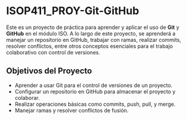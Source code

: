 # ISOP411_PROY-Git-GitHub

Este es un proyecto de práctica para aprender y aplicar el uso de **Git** y **GitHub** en el módulo ISO. A lo largo de este proyecto, se aprenderá a manejar un repositorio en GitHub, trabajar con ramas, realizar commits, resolver conflictos, entre otros conceptos esenciales para el trabajo colaborativo con control de versiones.

## Objetivos del Proyecto

- Aprender a usar Git para el control de versiones de un proyecto.
- Configurar un repositorio en GitHub para almacenar el proyecto y colaborar.
- Realizar operaciones básicas como commits, push, pull, y merge.
- Manejar ramas y resolver conflictos de fusión.